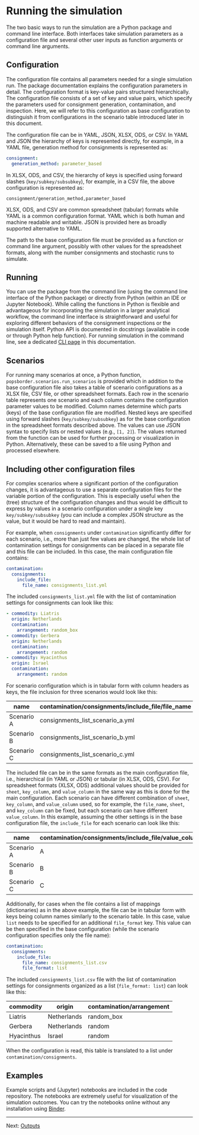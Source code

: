 # Running the simulation

The two basic ways to run the simulation are a Python package and command line
interface. Both interfaces take simulation parameters as a configuration file
and several other user inputs as function arguments or command line arguments.

## Configuration

The configuration file contains all parameters needed for a single simulation
run. The package documentation explains the configuration parameters in detail.
The configuration format is key-value pairs structured hierarchically. The
configuration file consists of a set of key and value pairs, which specify the
parameters used for consignment generation, contamination, and inspection. Here,
we will refer to this configuration as base configuration to distinguish it from
configurations in the scenario table introduced later in this document.

The configuration file can be in YAML, JSON, XLSX, ODS, or CSV. In YAML and JSON
the hierarchy of keys is represented directly, for example, in a YAML file,
generation method for consignments is represented as:

```yaml
consignment:
  generation_method: parameter_based
```

In XLSX, ODS, and CSV, the hierarchy of keys is specified using forward slashes
(`key/subkey/subsubkey`), for example, in a CSV file, the above configuration is
represented as:

```csv
consignment/generation_method,parameter_based
```

XLSX, ODS, and CSV are common spreadsheet (tabular) formats while YAML is a
common configuration format. YAML which is both human and machine readable and
writable. JSON is provided here as broadly supported alternative to YAML.

The path to the base configuration file must be provided as a function or
command line argument, possibly with other values for the spreadsheet formats,
along with the number consignments and stochastic runs to simulate.

## Running

You can use the package from the command line (using the command line interface
of the Python package) or directly from Python (within an IDE or Jupyter
Notebook). While calling the functions in Python is flexible and advantageous
for incorporating the simulation in a larger analytical workflow, the command
line interface is straightforward and useful for exploring different behaviors
of the consignment inspections or the simulation itself. Python API is
documented in docstrings (available in code or through Python help function).
For running simulation in the command line, see a dedicated [CLI page](cli.md)
in this documentation.

## Scenarios

For running many scenarios at once, a Python function,
`popsborder.scenarios.run_scenarios` is provided which in addition to the base
configuration file also takes a table of scenario configurations as a XLSX file,
CSV file, or other spreadsheet formats. Each row in the scenario table
represents one scenario and each column contains the configuration parameter
values to be modified. Column names determine which parts (keys) of the base
configuration file are modified. Nested keys are specified using forward slashes
(`key/subkey/subsubkey`) as for the base configuration in the spreadsheet
formats described above. The values can use JSON syntax to specify lists or
nested values (e.g., `[1, 2]`). The values returned from the function can be
used for further processing or visualization in Python. Alternatively, these can
be saved to a file using Python and processed elsewhere.

## Including other configuration files

For complex scenarios where a significant portion of the configuration changes,
it is advantageous to use a separate configuration files for the variable portion
of the configuration. This is especially useful when the (tree) structure of the
configuration changes and thus would be difficult to express by values in a scenario
configuration under a single key `key/subkey/subsubkey` (you can include a complex JSON
structure as the value, but it would be hard to read and maintain).

For example, when `consignments` under `contamination` significantly differ for each scenario,
i.e., more than just few values are changed, the whole list of contamination settings
for consignments can be placed in a separate file and this file can be included. In this case,
the main configuration file contains:

```yaml
contamination:
  consignments:
    include_file:
      file_name: consignments_list.yml
```

The included `consignments_list.yml` file with the list of contamination settings
for consignments can look like this:

```yaml
- commodity: Liatris
  origin: Netherlands
  contamination:
    arrangement: random_box
- commodity: Gerbera
  origin: Netherlands
  contamination:
    arrangement: random
- commodity: Hyacinthus
  origin: Israel
  contamination:
    arrangement: random
```

For scenario configuration which is in tabular form with column headers as keys,
the file inclusion for three scenarios would look like this:

| name       | contamination/consignments/include_file/file_name |
| ---------- | ------------------------------------------------- |
| Scenario A | consignments_list_scenario_a.yml                  |
| Scenario B | consignments_list_scenario_b.yml                  |
| Scenario C | consignments_list_scenario_c.yml                  |

The included file can be in the same formats as the main configuration file,
i.e., hierarchical (in YAML or JSON) or tabular (in XLSX, ODS, CSV).
For spreadsheet formats (XLSX, ODS) additional values should be provided for
`sheet`, `key_column`, and `value_column` in the same way as this is done
for the main configuration. Each scenario can have different combination of
`sheet`, `key_column`, and `value_column` used, so for example, the `file_name`,
`sheet`, and `key_column` can be fixed, but each scenario can have different
`value_column`. In this example, assuming the other settings is in the
base configuration file, the `include_file` for each scenario can look
like this:

| name       | contamination/consignments/include_file/value_column |
| ---------- | ---------------------------------------------------- |
| Scenario A | A                                                    |
| Scenario B | B                                                    |
| Scenario C | C                                                    |

Additionally, for cases when the file contains a list of mappings (dictionaries)
as in the above example, the file can be in tabular form with keys being
column names similarly to the scenario table. In this case, value
`list` needs to be specified for an additional `file_format` key.
This value can be then specified in the base configuration (while the
scenario configuration specifies only the file name):

```yaml
contamination:
  consignments:
    include_file:
      file_name: consignments_list.csv
      file_format: list
```

The included `consignments_list.csv` file with the list of contamination settings
for consignments organized as a list (`file_format: list`) can look like this:

| commodity  | origin      | contamination/arrangement |
| ---------- | ----------- | ------------------------- |
| Liatris    | Netherlands | random_box                |
| Gerbera    | Netherlands | random                    |
| Hyacinthus | Israel      | random                    |

When the configuration is read, this table is translated to a list under
`contamination/consignments`.

## Examples

Example scripts and (Jupyter) notebooks are included in the code repository. The
notebooks are extremely useful for visualization of the simulation outcomes. You
can try the notebooks online without any installation using [Binder](binder.md).

---

Next: [Outputs](outputs.md)
